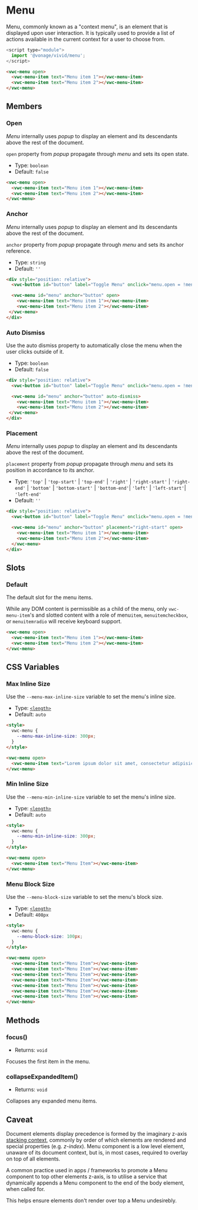 # Menu

Menu, commonly known as a "context menu", is an element that is displayed upon user interaction. It is typically used to provide a list of actions available in the current context for a user to choose from.

```js
<script type="module">
  import '@vonage/vivid/menu';
</script>
```

```html preview
<vwc-menu open>
  <vwc-menu-item text="Menu item 1"></vwc-menu-item>
  <vwc-menu-item text="Menu item 2"></vwc-menu-item>
</vwc-menu>
```

## Members

### Open

_Menu_ internally uses _popup_ to display an element and its descendants above the rest of the document.

`open` property from _popup_ propagate through _menu_ and sets its open state.

- Type: `boolean`
- Default: `false`

```html preview
<vwc-menu open>
  <vwc-menu-item text="Menu item 1"></vwc-menu-item>
  <vwc-menu-item text="Menu item 2"></vwc-menu-item>
</vwc-menu>
```

### Anchor

_Menu_ internally uses _popup_ to display an element and its descendants above the rest of the document.

`anchor` property from _popup_ propagate through _menu_ and sets its anchor reference.

- Type: `string`
- Default: `''`

```html preview
<div style="position: relative">
  <vwc-button id="button" label="Toggle Menu" onclick="menu.open = !menu.open" appearance="outlined"></vwc-button>

  <vwc-menu id="menu" anchor="button" open>
    <vwc-menu-item text="Menu item 1"></vwc-menu-item>
    <vwc-menu-item text="Menu item 2"></vwc-menu-item>
 </vwc-menu>
</div>
```

### Auto Dismiss

Use the auto dismiss property to automatically close the menu when the user clicks outside of it.

- Type: `boolean`
- Default: `false`

```html preview
<div style="position: relative">
  <vwc-button id="button" label="Toggle Menu" onclick="menu.open = !menu.open" appearance="outlined"></vwc-button>

  <vwc-menu id="menu" anchor="button" auto-dismiss>
    <vwc-menu-item text="Menu item 1"></vwc-menu-item>
    <vwc-menu-item text="Menu item 2"></vwc-menu-item>
 </vwc-menu>
</div>
```

### Placement

_Menu_ internally uses _popup_ to display an element and its descendants above the rest of the document.

`placement` property from _popup_ propagate through _menu_ and sets its position in accordance to its anchor.

- Type: `'top'` | `'top-start'` | `'top-end'` | `'right'` | `'right-start'` | `'right-end'` | `'bottom'` | `'bottom-start'` | `'bottom-end'`| `'left'` | `'left-start'`| `'left-end'`
- Default: `''`

```html preview
<div style="position: relative">
  <vwc-button id="button" label="Toggle Menu" onclick="menu.open = !menu.open" appearance="outlined"></vwc-button>

  <vwc-menu id="menu" anchor="button" placement="right-start" open>
    <vwc-menu-item text="Menu item 1"></vwc-menu-item>
    <vwc-menu-item text="Menu item 2"></vwc-menu-item>
  </vwc-menu>
</div>
```

## Slots

### Default

The default slot for the menu items.

While any DOM content is permissible as a child of the menu, only `vwc-menu-item`'s and slotted content with a role of menu`item`, `menuitemcheckbox`, or `menuitemradio` will receive keyboard support.

```html preview
<vwc-menu open>
  <vwc-menu-item text="Menu item 1"></vwc-menu-item>
  <vwc-menu-item text="Menu item 2"></vwc-menu-item>
</vwc-menu>
```

## CSS Variables

### Max Inline Size

Use the `--menu-max-inline-size` variable to set the menu's inline size.

- Type: [`<length>`](https://developer.mozilla.org/en-US/docs/Web/CSS/length)
- Default: `auto`

```html preview
<style>
  vwc-menu {
    --menu-max-inline-size: 300px;
  }
</style>

<vwc-menu open>
  <vwc-menu-item text="Lorem ipsum dolor sit amet, consectetur adipisicing elit"></vwc-menu-item>
</vwc-menu>
```

### Min Inline Size

Use the `--menu-min-inline-size` variable to set the menu's inline size.

- Type: [`<length>`](https://developer.mozilla.org/en-US/docs/Web/CSS/length)
- Default: `auto`

```html preview
<style>
  vwc-menu {
    --menu-min-inline-size: 300px;
  }
</style>

<vwc-menu open>
  <vwc-menu-item text="Menu Item"></vwc-menu-item>
</vwc-menu>
```

### Menu Block Size

Use the `--menu-block-size` variable to set the menu's block size.

- Type: [`<length>`](https://developer.mozilla.org/en-US/docs/Web/CSS/length)
- Default: `408px`

```html preview
<style>
  vwc-menu {
    --menu-block-size: 100px;
  }
</style>

<vwc-menu open>
  <vwc-menu-item text="Menu Item"></vwc-menu-item>
  <vwc-menu-item text="Menu Item"></vwc-menu-item>
  <vwc-menu-item text="Menu Item"></vwc-menu-item>
  <vwc-menu-item text="Menu Item"></vwc-menu-item>
  <vwc-menu-item text="Menu Item"></vwc-menu-item>
  <vwc-menu-item text="Menu Item"></vwc-menu-item>
  <vwc-menu-item text="Menu Item"></vwc-menu-item>
</vwc-menu>
```

## Methods

### focus()

- Returns: `void`

Focuses the first item in the menu.

### collapseExpandedItem()

- Returns: `void`

Collapses any expanded menu items.

## Caveat

Document elements display precedence is formed by the imaginary z-axis [stacking context](https://developer.mozilla.org/en-US/docs/Web/CSS/CSS_Positioning/Understanding_z_index/The_stacking_context), commonly by order of which elements are rendered and special properties (e.g. _z-index_).
Menu component is a low level element, unaware of its document context, but is, in most cases, required to overlay on top of all elements.

A common practice used in apps / frameworks to promote a Menu component to top other elements z-axis, is to utilise a service that dynamically appends a Menu component to the end of the body element, when called for.

This helps ensure elements don't render over top a Menu undesirebly.
